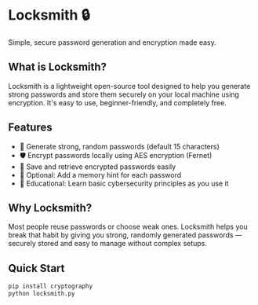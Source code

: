# Locksmith 🔒

Simple, secure password generation and encryption made easy.

## What is Locksmith?

Locksmith is a lightweight open-source tool designed to help you generate strong passwords and store them securely on your local machine using encryption. It's easy to use, beginner-friendly, and completely free.

## Features

- 🔐 Generate strong, random passwords (default 15 characters)
- 🛡️ Encrypt passwords locally using AES encryption (Fernet)
- 📂 Save and retrieve encrypted passwords easily
- 💬 Optional: Add a memory hint for each password
- 📖 Educational: Learn basic cybersecurity principles as you use it

## Why Locksmith?

Most people reuse passwords or choose weak ones. Locksmith helps you break that habit by giving you strong, randomly generated passwords — securely stored and easy to manage without complex setups.

## Quick Start

```bash
pip install cryptography
python locksmith.py
